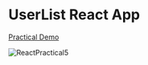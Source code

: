 # UserList React App


<a href="https://deep-ramani.github.io/user_list_react_app/">Practical Demo</a>

![ReactPractical5](https://user-images.githubusercontent.com/41836849/157650168-f1581dba-7bdd-4e95-a31b-f4d5541fac55.png)
